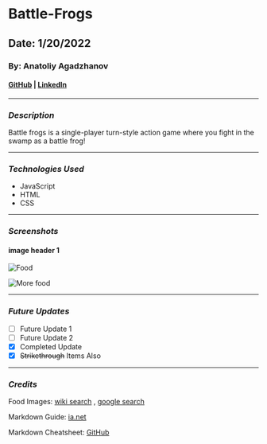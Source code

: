 # **Battle-Frogs**
## **Date**: 1/20/2022
### **By**: Anatoliy Agadzhanov
#### [GitHub](https://github.com/yesanatoliy) | [LinkedIn](https://www.linkedin.com/in/anatoliy-agadzhanov-5a2a54173/)
***
### ***Description***
Battle frogs is a single-player turn-style action game where you fight in the swamp as a battle frog!

***
### ***Technologies Used***
* JavaScript
* HTML
* CSS

***
### ***Screenshots***

#### **image header 1**
![Food](https://upload.wikimedia.org/wikipedia/commons/thumb/6/6d/Good_Food_Display_-_NCI_Visuals_Online.jpg/1599px-Good_Food_Display_-_NCI_Visuals_Online.jpg)

![More food](https://cdn.britannica.com/36/123536-050-95CB0C6E/Variety-fruits-vegetables.jpg)
***
### ***Future Updates***
- [ ] Future Update 1
- [ ] Future Update 2
- [x] Completed Update
- [x] ~~Strikethrough~~ Items Also
***
### ***Credits***

Food Images: [wiki search](https://en.wikipedia.org/wiki/File:Good_Food_Display_-_NCI_Visuals_Online.jpg) , [google search](https://www.britannica.com/topic/food)

Markdown Guide: [ia.net](ia.net)

Markdown Cheatsheet: [GitHub](github.com)